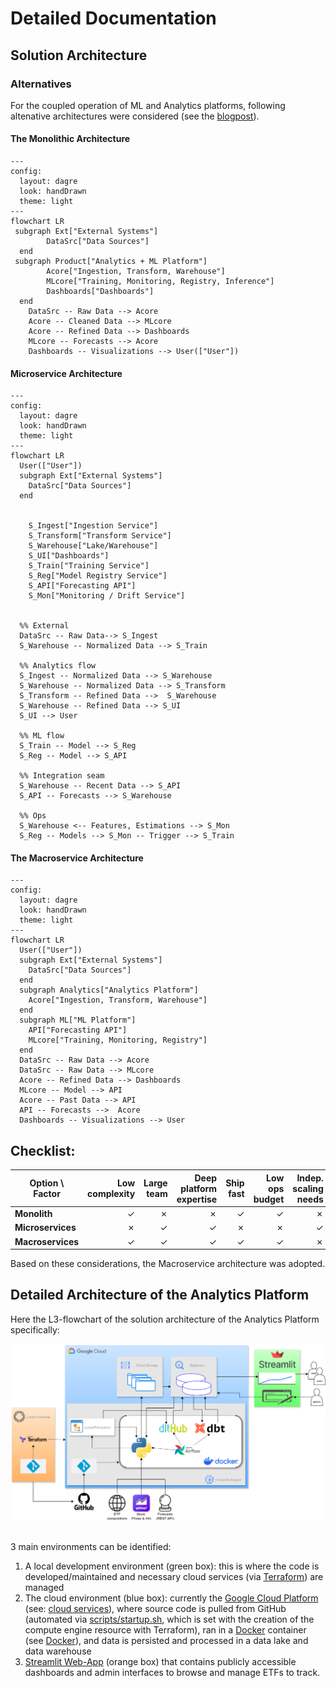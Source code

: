 # Detailed Documentation

## Solution Architecture

### Alternatives

For the coupled operation of ML and Analytics platforms, following altenative architectures were considered (see the [blogpost](https://medium.com/@kerimoglu.o/an-ml-enhanced-analytics-platform-79e79709c9e6)).

#### The Monolithic Architecture

```mermaid
---
config:
  layout: dagre
  look: handDrawn
  theme: light
---
flowchart LR
 subgraph Ext["External Systems"]
        DataSrc["Data Sources"]
  end
 subgraph Product["Analytics + ML Platform"]
        Acore["Ingestion, Transform, Warehouse"]
        MLcore["Training, Monitoring, Registry, Inference"]
        Dashboards["Dashboards"]
  end
    DataSrc -- Raw Data --> Acore
    Acore -- Cleaned Data --> MLcore
    Acore -- Refined Data --> Dashboards
    MLcore -- Forecasts --> Acore
    Dashboards -- Visualizations --> User(["User"])
```

#### Microservice Architecture
```mermaid
---
config:
  layout: dagre
  look: handDrawn
  theme: light
---
flowchart LR
  User(["User"])
  subgraph Ext["External Systems"]
    DataSrc["Data Sources"]
  end


    S_Ingest["Ingestion Service"]
    S_Transform["Transform Service"]
    S_Warehouse["Lake/Warehouse"]
    S_UI["Dashboards"]
    S_Train["Training Service"]
    S_Reg["Model Registry Service"]
    S_API["Forecasting API"]
    S_Mon["Monitoring / Drift Service"]


  %% External
  DataSrc -- Raw Data--> S_Ingest
  S_Warehouse -- Normalized Data --> S_Train

  %% Analytics flow
  S_Ingest -- Normalized Data --> S_Warehouse
  S_Warehouse -- Normalized Data --> S_Transform
  S_Transform -- Refined Data -->  S_Warehouse
  S_Warehouse -- Refined Data --> S_UI
  S_UI --> User

  %% ML flow
  S_Train -- Model --> S_Reg
  S_Reg -- Model --> S_API

  %% Integration seam
  S_Warehouse -- Recent Data --> S_API
  S_API -- Forecasts --> S_Warehouse

  %% Ops
  S_Warehouse <-- Features, Estimations --> S_Mon
  S_Reg -- Models --> S_Mon -- Trigger --> S_Train
```

#### The Macroservice Architecture
```mermaid
---
config:
  layout: dagre
  look: handDrawn
  theme: light
---
flowchart LR
  User(["User"])
  subgraph Ext["External Systems"]
    DataSrc["Data Sources"]
  end
  subgraph Analytics["Analytics Platform"]
    Acore["Ingestion, Transform, Warehouse"]
  end
  subgraph ML["ML Platform"]
    API["Forecasting API"]
    MLcore["Training, Monitoring, Registry"]
  end
  DataSrc -- Raw Data --> Acore
  DataSrc -- Raw Data --> MLcore
  Acore -- Refined Data --> Dashboards
  MLcore -- Model --> API
  Acore -- Past Data --> API
  API -- Forecasts -->  Acore
  Dashboards -- Visualizations --> User
```

 ## Checklist:
  

| Option \ Factor          | Low complexity | Large team | Deep platform expertise | Ship fast |  Low ops budget | Indep. scaling needs |
| ------------------------ | -------------: | ---------: | ----------------------: | ----------------: |  -------------: | ------------------------------: |
| **Monolith**             |              ✓ |          ✗ |                       ✗ |                 ✓ |                                ✓ |                               ✗ |
| **Microservices** |              ✗ |          ✓ |                       ✓ |                 ✗ |                                ✗ |                               ✓ |
| **Macroservices**  |              ✓ |          ✓ |                       ✓ |                 ✓ |                               ✓ |                               ✗ |

Based on these considerations, the Macroservice architecture was adopted. 

## Detailed Architecture of the Analytics Platform
Here the L3-flowchart of the solution architecture of the Analytics Platform specifically:

<img src="images/Solution_Architecture_GCP.png" alt="data_lake_structure" width="1000"/>  
<br/><br/>

3 main environments can be identified:
1. A local development environment (green box): this is where the code is developed/maintained and necessary cloud services (via [Terraform](#terraform)) are managed
2. The cloud environment (blue box): currently the [Google Cloud Platform](https://cloud.google.com/) (see: [cloud services](#cloud-services)), where source code is pulled from GitHub (automated via [scripts/startup.sh](scripts/startup.sh), which is set with the creation of the compute engine resource with Terraform), ran in a [Docker](https://www.docker.com/) container (see [Docker](Docker/airflow)), and data is persisted and processed in a data lake and data warehouse
3. [Streamlit Web-App](#streamlit-web-app) (orange box) that contains publicly accessible dashboards and admin interfaces to browse and manage ETFs to track.

